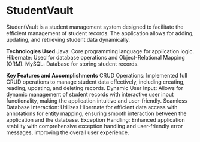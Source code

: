 # StudentVault
StudentVault is a student management system designed to facilitate the efficient management of student records. The application allows for adding, updating, and retrieving student data dynamically.

**Technologies Used**
Java: Core programming language for application logic.
Hibernate: Used for database operations and Object-Relational Mapping (ORM).
MySQL: Database for storing student records.

**Key Features and Accomplishments**
CRUD Operations: Implemented full CRUD operations to manage student data effectively, including creating, reading, updating, and deleting records.
Dynamic User Input: Allows for dynamic management of student records with interactive user input functionality, making the application intuitive and user-friendly.
Seamless Database Interaction: Utilizes Hibernate for efficient data access with annotations for entity mapping, ensuring smooth interaction between the application and the database.
Exception Handling: Enhanced application stability with comprehensive exception handling and user-friendly error messages, improving the overall user experience.
